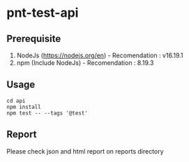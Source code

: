 # pnt-test-api

## Prerequisite

1. NodeJs (https://nodejs.org/en) - Recomendation : v16.19.1
2. npm (Include NodeJs) - Recomendation : 8.19.3

## Usage

```
cd api
npm install
npm test -- --tags '@test'
```

## Report

Please check json and html report on reports directory
